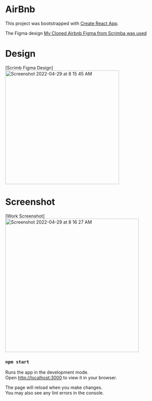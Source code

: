 # AirBnb

This project was bootstrapped with [Create React App](https://github.com/facebook/create-react-app).


The Figma design [My Cloned Airbnb Figma from Scrimba was used](https://www.figma.com/file/XJX8sIJrZQGjvMQm6zfb5S/Airbnb-Experiences-(Copy)?node-id=2%3A2)


# Design
[Scrimb Figma Design]
<img width="359" alt="Screenshot 2022-04-29 at 8 15 45 AM" src="https://user-images.githubusercontent.com/49677898/165900209-95fbf227-80c0-4f2d-bfa5-89762f3a25e4.png">

# Screenshot
[Work Screenshot]
<img width="421" alt="Screenshot 2022-04-29 at 8 16 27 AM" src="https://user-images.githubusercontent.com/49677898/165900295-5e00fe58-715c-43b1-96ee-fe08bfd77ddf.png">





### `npm start`

Runs the app in the development mode.\
Open [http://localhost:3000](http://localhost:3000) to view it in your browser.

The page will reload when you make changes.\
You may also see any lint errors in the console.






